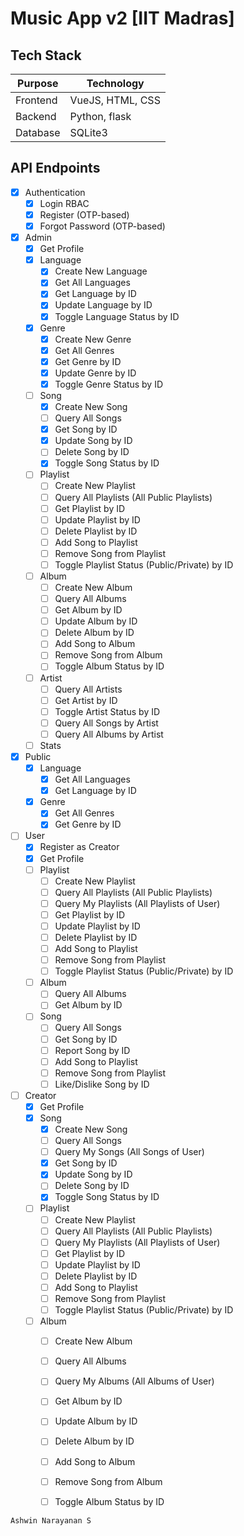# Music App v2 [IIT Madras]

## Tech Stack

| Purpose | Technology |
| --- | --- |
| Frontend | VueJS, HTML, CSS |
| Backend | Python, flask |
| Database | SQLite3 |

## API Endpoints

- [x] Authentication
    - [x] Login RBAC
    - [x] Register (OTP-based)
    - [x] Forgot Password (OTP-based)
- [x] Admin
    - [x] Get Profile
    - [x] Language
        - [x] Create New Language
        - [x] Get All Languages
        - [x] Get Language by ID
        - [x] Update Language by ID
        - [x] Toggle Language Status by ID
    - [x] Genre
        - [x] Create New Genre
        - [x] Get All Genres
        - [x] Get Genre by ID
        - [x] Update Genre by ID
        - [x] Toggle Genre Status by ID
    - [ ] Song
        - [x] Create New Song
        - [ ] Query All Songs
        - [x] Get Song by ID
        - [x] Update Song by ID
        - [ ] Delete Song by ID
        - [x] Toggle Song Status by ID
    - [ ] Playlist
        - [ ] Create New Playlist
        - [ ] Query All Playlists (All Public Playlists)
        - [ ] Get Playlist by ID
        - [ ] Update Playlist by ID
        - [ ] Delete Playlist by ID
        - [ ] Add Song to Playlist
        - [ ] Remove Song from Playlist
        - [ ] Toggle Playlist Status (Public/Private) by ID
    - [ ] Album
        - [ ] Create New Album
        - [ ] Query All Albums
        - [ ] Get Album by ID
        - [ ] Update Album by ID
        - [ ] Delete Album by ID
        - [ ] Add Song to Album
        - [ ] Remove Song from Album
        - [ ] Toggle Album Status by ID
    - [ ] Artist
        - [ ] Query All Artists
        - [ ] Get Artist by ID
        - [ ] Toggle Artist Status by ID
        - [ ] Query All Songs by Artist
        - [ ] Query All Albums by Artist
    - [ ] Stats
- [x] Public
    - [x] Language
        - [x] Get All Languages
        - [x] Get Language by ID
    - [x] Genre
        - [x] Get All Genres
        - [x] Get Genre by ID
- [ ] User
    - [x] Register as Creator
    - [x] Get Profile
    - [ ] Playlist
        - [ ] Create New Playlist
        - [ ] Query All Playlists (All Public Playlists)
        - [ ] Query My Playlists (All Playlists of User)
        - [ ] Get Playlist by ID
        - [ ] Update Playlist by ID
        - [ ] Delete Playlist by ID
        - [ ] Add Song to Playlist
        - [ ] Remove Song from Playlist
        - [ ] Toggle Playlist Status (Public/Private) by ID
    - [ ] Album
        - [ ] Query All Albums
        - [ ] Get Album by ID
    - [ ] Song
        - [ ] Query All Songs
        - [ ] Get Song by ID
        - [ ] Report Song by ID
        - [ ] Add Song to Playlist
        - [ ] Remove Song from Playlist
        - [ ] Like/Dislike Song by ID
- [ ] Creator
    - [x] Get Profile
    - [x] Song
        - [x] Create New Song
        - [ ] Query All Songs
        - [ ] Query My Songs (All Songs of User)
        - [x] Get Song by ID
        - [x] Update Song by ID
        - [ ] Delete Song by ID
        - [x] Toggle Song Status by ID
    - [ ] Playlist
        - [ ] Create New Playlist
        - [ ] Query All Playlists (All Public Playlists)
        - [ ] Query My Playlists (All Playlists of User)
        - [ ] Get Playlist by ID
        - [ ] Update Playlist by ID
        - [ ] Delete Playlist by ID
        - [ ] Add Song to Playlist
        - [ ] Remove Song from Playlist
        - [ ] Toggle Playlist Status (Public/Private) by ID
    - [ ] Album
        - [ ] Create New Album
        - [ ] Query All Albums
        - [ ] Query My Albums (All Albums of User)
        - [ ] Get Album by ID
        - [ ] Update Album by ID
        - [ ] Delete Album by ID
        - [ ] Add Song to Album
        - [ ] Remove Song from Album
        - [ ] Toggle Album Status by ID


`Ashwin Narayanan S`